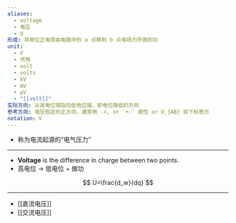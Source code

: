 ```yaml
---
aliases:
  - voltage
  - 电压
  - U
形成: 将单位正电荷由电路中的 a 点移到 b 点电场力所做的功
unit:
  - V
  - 伏特
  - volt
  - volts
  - kV
  - mV
  - μV
  - "[[volt]]"
实际方向: 从高电位端指向低电位端，即电位降低的方向
参考方向: 电压假定的正方向，通常用 ->, or `+-` 极性 or U_{AB} 双下标表示
notation: V
---
```

- 称为电流起源的“电气压力”

---

- **Voltage** is the difference in charge between two points.
- 高电位 -> 低电位 + 做功

$$
U=\frac{d_w}{dq}
$$

---

- [[直流电压]]
- [[交流电压]]